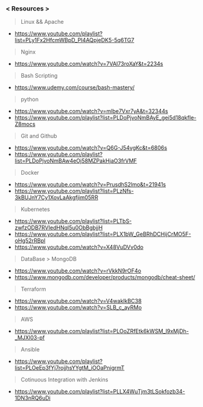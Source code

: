 ### < Resources > 
> Linux && Apache 
* https://www.youtube.com/playlist?list=PLy1Fx2HfcmWBpD_PI4AQpjeDK5-5q6TG7
> Nginx 
* https://www.youtube.com/watch?v=7VAI73roXaY&t=2234s
> Bash Scripting 
* https://www.udemy.com/course/bash-mastery/
> python 
* https://www.youtube.com/watch?v=mlbe7Vxr7yA&t=32344s
* https://www.youtube.com/playlist?list=PLDoPjvoNmBAyE_gei5d18qkfIe-Z8mocs
> Git and Github 
* https://www.youtube.com/watch?v=Q6G-J54vgKc&t=6806s
* https://www.youtube.com/playlist?list=PLDoPjvoNmBAw4eOj58MZPakHjaO3frVMF
> Docker 
* https://www.youtube.com/watch?v=PrusdhS2lmo&t=21941s
* https://www.youtube.com/playlist?list=PLzNfs-3kBUJnY7Cy1XovLaAkgfjim05RR
> Kubernetes 
* https://www.youtube.com/playlist?list=PLTbS-zwfzODB7RVIedHNql5u0ObBgbjjH
* https://www.youtube.com/playlist?list=PLX1bW_GeBRhDCHijCrMO5F-oHg52rRBpl
* https://www.youtube.com/watch?v=X48VuDVv0do
> DataBase > MongoDB
* https://www.youtube.com/watch?v=rVkkN9rOF4o
* https://www.mongodb.com/developer/products/mongodb/cheat-sheet/
> Terraform 
* https://www.youtube.com/watch?v=V4waklkBC38
* https://www.youtube.com/watch?v=SLB_c_ayRMo
> AWS 
* https://www.youtube.com/playlist?list=PLOoZRfEtk6kWSM_l9xMjDh-_MJXl03-pf
> Ansible 
* https://www.youtube.com/playlist?list=PLOeEp3fYj7rojjhsYYgtM_iOOaPnigrmT
> Cotinuous Integration with Jenkins 
* https://www.youtube.com/playlist?list=PLLX4WuTjm3tLSokfozb34-1DN3nRQ6uDi
